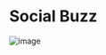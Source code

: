 # Social Buzz
![image](https://github.com/quadri-usman/social-buzz-data/assets/105228467/a5df9ba5-0af2-46c2-a719-fdab3962ac3c)
